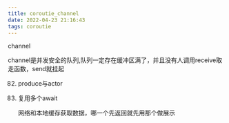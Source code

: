 ```yaml
---
title: coroutie_channel
date: 2022-04-23 21:16:43
tags: coroutie
---
```




channel



channel是并发安全的队列,队列一定存在缓冲区满了，并且没有人调用receive取走函数，send就挂起

82. produce与actor

83. 复用多个await 

    网络和本地缓存获取数据，哪一个先返回就先用那个做展示

    

